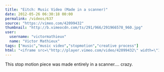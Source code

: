 ```yaml
---
title: "Eitch: Music Video (Made in a scanner)"
date: 2012-05-26 06:30:18 00:00
permalink: /videos/637
source: "https://vimeo.com/42099432"
thumbnail: "http://b.vimeocdn.com/ts/291/966/291966578_960.jpg"
user:
  username: "victormathieux"
  name: "Victor Mathieux"
tags: ["music","music video","stopmotion","creative process"]
html: "<iframe src=\"http://player.vimeo.com/video/42099432\" width=\"1280\" height=\"928\" frameborder=\"0\" webkitAllowFullScreen mozallowfullscreen allowFullScreen></iframe>"
---
```


This stop motion piece was made entirely in a scanner.... crazy.